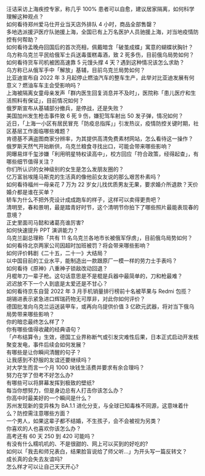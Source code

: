 汪诘采访上海疾控专家，称几乎 100% 患者可以自愈，建议居家隔离，如何科学理解这种观点？  
如何看待郑州爱马仕开业当天店外排队 4 小时，商品全部售罄？  
多地选派援沪医疗队驰援上海，全国已有上万名医护人员驰援上海，对当地疫情防控有何帮助？  
如何看待孟晚舟回国后的首次亮相，佩戴暗含「破茧成蝶」寓意的蝴蝶状胸针？  
乌方称乌克兰平民给俄军士兵送毒蛋糕毒酒，致 2 死多伤，目前俄乌局势如何？  
如何看待货车司机被困高速靠 5 元馒头撑 4 天？遇到这种情况该怎么求助？  
乌方称已从俄军手中「解放」基辅，目前乌克兰局势如何？  
比亚迪宣布自 2022 年 3 月起停止燃油汽车的整车生产，此举对比亚迪发展有何意义？燃油车车主会受影响吗？  
上海被隔离女童母亲发声「群内医生回复消息并不及时」，医院称「患儿医疗和生活照料有保证」，目前情况如何？  
俄罗斯宣布从基辅部分撤兵，是停战，还是失败？  
美国加州发生枪击事件致 6 死 9 伤，嫌犯驾车射出 50 发子弹，情况如何？  
近日，「上海一小区有居民冒充「防疫总指挥」」引发热议，疫情防控关键时期，社区基层工作面临哪些难题？  
肯德基不满盗图商家分辨率，为其提供高清免费素材网站，怎么看待这一操作？  
俄罗斯天然气开始断供，乌克兰粮食寻找出口，可能会带来哪些影响？  
网曝易烊千玺涉嫌「利用明星特权读高中」，校方回应「符合政策，经得起查」，有哪些细节值得关注？  
你们所认识的女神级别的女生是怎么发朋友圈的？  
亿万富翁埃隆马斯克的生活真的像他前女友说的那么艰苦朴素吗？  
如何看待福州一母亲花 7 万为 22 岁女儿找优质男友无果，要求婚介所退款？天价婚介都是谁在买单？  
轿车为什么不把外壳设计成成跑车的样子，这样可以卖得更贵吧？  
清明至，春和景明，最是踏青好时节，这个清明节你拍下了哪些照片最能表现春的意境？  
正史里面司马懿和诸葛亮谁厉害?  
如何快速提升 PPT 演讲能力？  
乌克兰副总理称「共有 11 名乌克兰各地市长被俄军俘虏」，目前俄乌局势如何？  
如何看待北京两家公司因超时加班被罚？将会带来哪些影响？  
如何评价韩剧《二十五，二十一》大结局？  
以中国目前的工业水平，能制造出一款跟原厂一模一样的劳力士手表吗？  
如何看待《原神》八重神子锁敌改动回退？  
月棍年刀一辈子枪。这句话意思是不是棍是兵器中最简单的，刀和枪最难？  
迟迟放不下一个人到底是太爱还是不甘心？  
如何看待京东自营 2022 年 3 月手机销量排行榜前十名被苹果与 Redmi 包揽？  
胡锡进表示紧急进口辉瑞药物无可厚非，对此你如何评价？  
德国批准向乌克兰运送装甲车，或再向乌提供价值 3 亿欧元武器，将对当下俄乌局势带来哪些影响？  
你的暗恋最终怎么样了？  
你有哪些值得收藏的经典语句？  
「卢布结算令」生效，德国工业界称断气或引发灾难性后果，日本正式启动开发核聚变发电，事件后续会如何发展？  
有哪些是让你瞬间清醒的句子？  
让我感到不舒服的友谊还要继续吗？  
对大学生而言一个月 1000 块钱生活费并要求有余合理吗？  
努力在学了但考不好怎么办?  
有哪些可以将屏幕发挥到极致的壁纸?  
每当你想努力，但是身边总有人打击你该怎么办？  
你高中时最美好的一个瞬间是什么？  
苏州发现新的变异株为 BA.1.1 进化分支，与全球已知毒株不同源，这意味着什么？防控需注意哪些方面？  
一个男人，如果这辈子都不结婚，不生孩子，会不会被视为另类？  
你喜欢的人也喜欢你该怎么办？  
高考还有 60 天 250 到 420 可能吗？  
有没有什么糯叽叽的、不是很甜的、网上可以买到的好吃的?  
如何以「我去和师兄表白，结果脸盲说给了师父听…」为开头写一篇反转文？  
成长真的会失去友谊吗?  
怎么样才可以让自己天天开心?  
